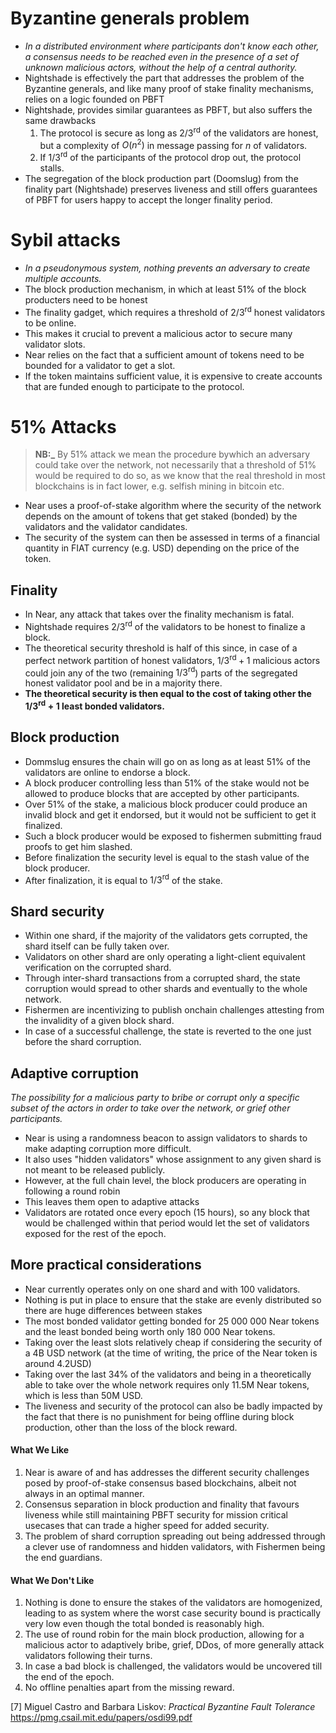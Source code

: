 # Byzantine generals problem

* _In a distributed environment where participants don't know each other, a consensus needs to be reached even in the presence of a set of unknown malicious actors, without the help of a central authority._
* Nightshade is effectively the part that addresses the problem of the Byzantine generals, and like many proof of stake finality mechanisms, relies on a logic founded on PBFT
* Nightshade, provides similar guarantees as PBFT, but also suffers the same drawbacks
  1. The protocol is secure as long as $2/3^\textrm{rd}$ of the validators are honest, but a complexity of $O(n^2)$ in message passing for $n$ of validators.
  2. If $1/3^\textrm{rd}$ of the participants of the protocol drop out, the protocol stalls.
* The segregation of the block production part (Doomslug) from the finality part (Nightshade) preserves liveness and still offers guarantees of PBFT for users happy to accept the longer finality period.

# Sybil attacks

* _In a pseudonymous system, nothing prevents an adversary to create multiple accounts._
* The block production mechanism, in which at least $51\%$ of the block producters need to be honest
* The finality gadget, which requires a threshold of $2/3^\textrm{rd}$ honest validators to be online.
* This makes it crucial to prevent a malicious actor to secure many validator slots.
* Near relies on the fact that a sufficient amount of tokens need to be bounded for a validator to get a slot.
* If the token maintains sufficient value, it is expensive to create accounts that are funded enough to participate to the protocol.

# $51\%$ Attacks

> **NB:_**  By $51\%$ attack we mean the procedure bywhich an adversary could take over the network, not necessarily that a threshold of $51\%$ would be required to do so, as we know that the real threshold in most blockchains is in fact lower, e.g. selfish mining in bitcoin etc.

* Near uses a proof-of-stake algorithm where the security of the network depends on the amount of tokens that get staked (bonded) by the validators and the validator candidates.
* The security of the system can then be assessed in terms of a financial quantity in FIAT currency (e.g. USD) depending on the price of the token.

## Finality

* In Near, any attack that takes over the finality mechanism is fatal.
* Nightshade requires $2/3^\textrm{rd}$ of the validators to be honest to finalize a block. 
* The theoretical security threshold is half of this since, in case of a perfect network partition of honest validators, $1/3^\textrm{rd}+1$ malicious actors could join any of the two (remaining $1/3^\textrm{rd}$) parts of the segregated honest validator pool and be in a majority there.
* __The theoretical security is then equal to the cost of taking other the $1/3^\textrm{rd}+1$ least bonded validators.__

## Block production

* Dommslug ensures the chain will go on as long as at least $51\%$ of the validators are online to endorse a block.
* A block producer controlling less than $51\%$ of the stake would not be allowed to produce blocks that are accepted by other participants.
* Over $51\%$ of the stake, a malicious block producer could produce an invalid block and get it endorsed, but it would not be sufficient to get it finalized.
* Such a block producer would be exposed to fishermen submitting fraud proofs to get him slashed.
* Before finalization the security level is equal to the stash value of the block producer.
* After finalization, it is equal to $1/3^\textrm{rd}$ of the stake.

## Shard security

* Within one shard, if the majority of the validators gets corrupted, the shard itself can be fully taken over.
* Validators on other shard are only operating a light-client equivalent verification on the corrupted shard.
* Through inter-shard transactions from a corrupted shard, the state corruption would spread to other shards and eventually to the whole network.
* Fishermen are incentivizing to publish onchain challenges attesting from the invalidity of a given block shard.
* In case of a successful challenge, the state is reverted to the one just before the shard corruption.

## Adaptive corruption

_The possibility for a malicious party to bribe or corrupt only a specific subset of the actors in order to take over the network, or grief other participants._

* Near is using a randomness beacon to assign validators to shards to make adapting corruption more difficult.
* It also uses "hidden validators" whose assignment to any given shard is not meant to be released publicly.
* However, at the full chain level, the block producers are operating in following a round robin
* This leaves them open to adaptive attacks
* Validators are rotated once every epoch (15 hours), so any block that would be challenged within that period would let the set of validators exposed for the rest of the epoch.

## More practical considerations

* Near currently operates only on one shard and with 100 validators.
* Nothing is put in place to ensure that the stake are evenly distributed so there are huge differences between stakes
* The most bonded validator getting bonded for 25 000 000 Near tokens and the least bonded being worth only 180 000 Near tokens. 
* Taking over the least slots relatively cheap if considering the security of a 4B USD network (at the time of writing, the price of the Near token is around 4.2USD)
* Taking over the last 34% of the validators and being in a theoretically able to take over the whole network requires only 11.5M Near tokens, which is less than 50M USD.
* The liveness and security of the protocol can also be badly impacted by the fact that there is no punishment for being offline during block production, other than the loss of the block reward.

#### What We Like

1. Near is aware of and has addresses the different security challenges posed by proof-of-stake consensus based blockchains, albeit not always in an optimal manner.
2. Consensus separation in block production and finality that favours liveness while still maintaining PBFT security for mission critical usecases that can trade a higher speed for added security.
3. The problem of shard corruption spreading out being addressed through a clever use of randomness and hidden validators, with Fishermen being the end guardians.

#### What We Don't Like

1. Nothing is done to ensure the stakes of the validators are homogenized, leading to as system where the worst case security bound is practically very low even though the total bonded is reasonably high.
2. The use of round robin for the main block production, allowing for a malicious actor to adaptively bribe, grief, DDos, of more generally attack validators following their turns.
3. In case a bad block is challenged, the validators would be uncovered till the end of the epoch.
4. No offline penalties apart from the missing reward.

<a id="7">[7]</a> Miguel Castro and Barbara Liskov: _Practical Byzantine Fault Tolerance_  https://pmg.csail.mit.edu/papers/osdi99.pdf